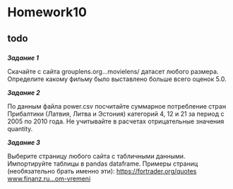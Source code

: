 # Homework10
## todo

### 

***Задание 1***

Скачайте с сайта grouplens.org...movielens/ датасет любого размера. Определите какому фильму было выставлено больше всего оценок 5.0.

***Задание 2***

По данным файла power.csv посчитайте суммарное потребление стран Прибалтики (Латвия, Литва и Эстония) категорий 4, 12 и 21 за период с 2005 по 2010 года. 
Не учитывайте в расчетах отрицательные значения quantity.

***Задание 3***

Выберите страницу любого сайта с табличными данными. Импортируйте таблицы в pandas dataframe.
Примеры страниц (необязательно брать именно эти):
https://fortrader.org/quotes
www.finanz.ru...om-vremeni